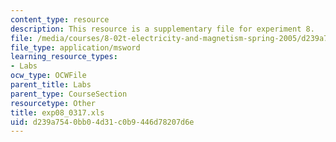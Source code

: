 ```yaml
---
content_type: resource
description: This resource is a supplementary file for experiment 8.
file: /media/courses/8-02t-electricity-and-magnetism-spring-2005/d239a7540bb04d31c0b9446d78207d6e_exp08_0317.xls
file_type: application/msword
learning_resource_types:
- Labs
ocw_type: OCWFile
parent_title: Labs
parent_type: CourseSection
resourcetype: Other
title: exp08_0317.xls
uid: d239a754-0bb0-4d31-c0b9-446d78207d6e
---
```

